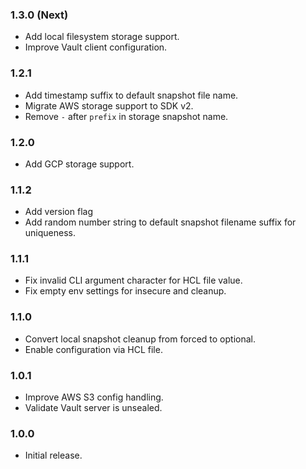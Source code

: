 ### 1.3.0 (Next)
- Add local filesystem storage support.
- Improve Vault client configuration.

### 1.2.1
- Add timestamp suffix to default snapshot file name.
- Migrate AWS storage support to SDK v2.
- Remove `-` after `prefix` in storage snapshot name.

### 1.2.0
- Add GCP storage support.

### 1.1.2
- Add version flag
- Add random number string to default snapshot filename suffix for uniqueness.

### 1.1.1
- Fix invalid CLI argument character for HCL file value.
- Fix empty env settings for insecure and cleanup.

### 1.1.0
- Convert local snapshot cleanup from forced to optional.
- Enable configuration via HCL file.

### 1.0.1
- Improve AWS S3 config handling.
- Validate Vault server is unsealed.

### 1.0.0
- Initial release.

